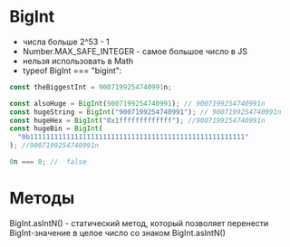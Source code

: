 # BigInt

- числа больше 2^53 - 1
- Number.MAX_SAFE_INTEGER - самое большое число в JS
- нельзя использовать в Math
- typeof BigInt === "bigint":

```js
const theBiggestInt = 9007199254740991n;

const alsoHuge = BigInt(9007199254740991); // 9007199254740991n
const hugeString = BigInt("9007199254740991"); // 9007199254740991n
const hugeHex = BigInt("0x1fffffffffffff"); //9007199254740991n
const hugeBin = BigInt(
  "0b11111111111111111111111111111111111111111111111111111"
); //9007199254740991n

0n === 0; //  false
```

# Методы

BigInt.asIntN() - статический метод, который позволяет перенести BigInt-значение в целое число со знаком
BigInt.asIntN()
